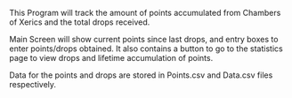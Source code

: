 This Program will track the amount of points accumulated from Chambers of Xerics and the total drops received. 

Main Screen will show current points since last drops, and entry boxes to enter points/drops obtained. It also contains a button to go to the statistics page to view drops and lifetime accumulation of points. 

Data for the points and drops are stored in Points.csv and Data.csv files respectively.